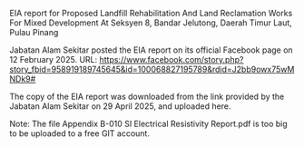 EIA report for 
Proposed Landfill Rehabilitation
And Land Reclamation Works For
Mixed Development At Seksyen 8,
Bandar Jelutong, Daerah Timur
Laut, Pulau Pinang

Jabatan Alam Sekitar posted the EIA report on its official Facebook page on 12 February 2025. URL: https://www.facebook.com/story.php?story_fbid=958919189745645&id=100068827195789&rdid=J2bb9owx75wMNDk9#

The copy of the EIA report was downloaded from the link provided by the Jabatan Alam Sekitar on 29 April 2025, and uploaded here. 

Note: The file Appendix B-010 SI Electrical Resistivity Report.pdf is too big to be uploaded to a free GIT account. 
